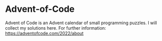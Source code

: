 # Advent-of-Code
Advent of Code is an Advent calendar of small programming puzzles. I will collect my solutions here. For further information: https://adventofcode.com/2022/about
